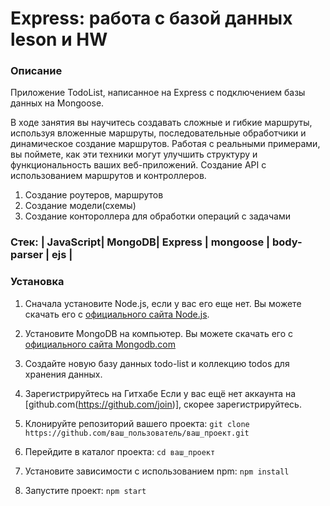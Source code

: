 # Express: работа с базой данных leson и HW

### Описание
Приложение TodoList, написанное на Express с подключением базы данных на Mongoose. 

В ходе занятия вы научитесь создавать сложные и гибкие маршруты, используя вложенные маршруты, последовательные обработчики и динамическое создание маршрутов. Работая с реальными примерами, вы поймете, как эти техники могут улучшить структуру и функциональность ваших веб-приложений. Создание API с использованием маршрутов и контроллеров.
1. Создание роутеров, маршрутов  
2. Создание модели(схемы)
3. Создание контороллера для обработки операций с задачами


### Стек: | JavaScript| MongoDB| Express | mongoose | body-parser | ejs |


### Установка



1. Сначала установите Node.js, если у вас его еще нет. Вы можете скачать его с [официального сайта Node.js](https://nodejs.org/).

2. Установите MongoDB на компьютер. Вы можете скачать его с [официального сайта Mongodb.com](https://www.mongodb.com/try/download/community) 
   
3. Создайте новую базу данных todo-list и коллекцию todos для хранения данных.

4. Зарегистрируйтесь на Гитхабе
Если у вас ещё нет аккаунта на [github.com(https://github.com/join)], скорее зарегистрируйтесь.

1. Клонируйте репозиторий вашего проекта:
   ``` git clone https://github.com/ваш_пользователь/ваш_проект.git ```

2. Перейдите в каталог проекта:
```cd ваш_проект ```

1. Установите зависимости с использованием npm:
``` npm install ```

1. Запустите проект:
``` npm start ```



